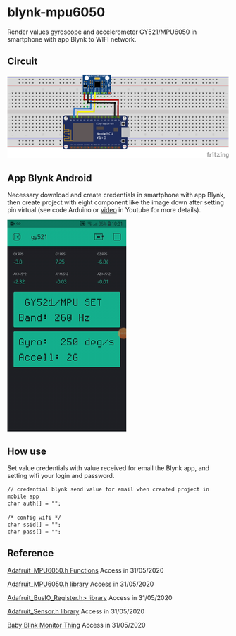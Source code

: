 # blynk-mpu6050

Render values gyroscope and accelerometer GY521/MPU6050 in smartphone with app Blynk to WIFI network.

## Circuit

![image](resources/gy521.png)

## App Blynk Android

Necessary download and create credentials in smartphone with app Blynk, then create project with eight component like the image down after setting pin virtual (see code Arduino or [video](https://youtu.be/jKLlIxi5go0) in Youtube for more details).

![image](resources/blynk-android.gif)

## How use

Set value credentials with value received for email the Blynk app, and setting wifi your login and password.

```
// credential blynk send value for email when created project in mobile app
char auth[] = "";

/* config wifi */
char ssid[] = "";
char pass[] = "";

```

## Reference

[Adafruit_MPU6050.h Functions](https://adafruit.github.io/Adafruit_MPU6050/html/class_adafruit___m_p_u6050.html) Access in 31/05/2020

[Adafruit_MPU6050.h library](https://github.com/adafruit/Adafruit_MPU6050) Access in 31/05/2020

[Adafruit_BusIO_Register.h> library](https://github.com/adafruit/Adafruit_BusIO) Access in 31/05/2020

[Adafruit_Sensor.h library](https://github.com/adafruit/Adafruit_Sensor) Access in 31/05/2020

[Baby Blink Monitor Thing](https://www.sparkfun.com/news/2185) Access in 31/05/2020
